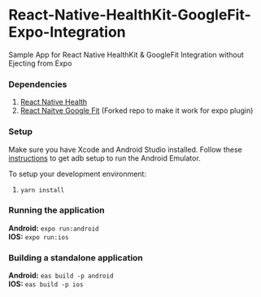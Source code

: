 # React-Native-HealthKit-GoogleFit-Expo-Integration
Sample App for React Native HealthKit &amp; GoogleFit Integration without Ejecting from Expo

### Dependencies
1. [React Native Health](https://github.com/agencyenterprise/react-native-health)
2. [React Naitve Google Fit](https://github.com/edgarmacarioiii/react-native-google-fit-mod) (Forked repo to make it work for expo plugin)

### Setup
Make sure you have Xcode and Android Studio installed. Follow these [instructions](https://docs.expo.io/workflow/android-studio-emulator/) to get adb setup to run the Android Emulator.

To setup your development environment:
1. `yarn install`

### Running the application

**Android:** `expo run:android`  
**IOS:** `expo run:ios`  

### Building a standalone application

**Android:** `eas build -p android`  
**IOS:** `eas build -p ios`  
